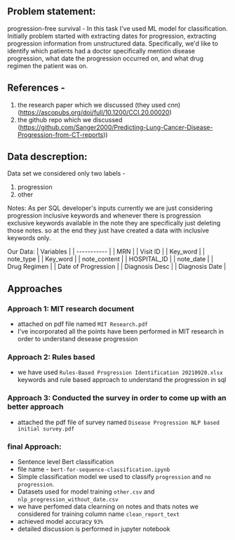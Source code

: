 ## Problem statement:
progression-free survival - In this task I've used ML model for classification. 
Initially problem started with extracting dates for progression, extracting progression information from unstructured data. 
Specifically, we'd like to identify which patients had a doctor specifically mention disease progression, 
what date the progression occurred on, and what drug regimen the patient was on.

## References - 
1. the research paper which we discussed (they used cnn) (https://ascopubs.org/doi/full/10.1200/CCI.20.00020)
2. the github repo  which we discussed  (https://github.com/Sanger2000/Predicting-Lung-Cancer-Disease-Progression-from-CT-reports))

## Data descreption:
Data set we considered only two labels - 
1. progression
2. other

Notes: As per SQL developer's inputs currently we are just considering progression inclusive keywords and whenever there is progression exclusive keywords available in the note they are specifically just deleting those notes. 
so at the end they just have created a data with inclusive keywords only.

Our Data:
| Variables      | 
| ----------- | 
| MRN	|
| Visit ID	|
| Key_word	|
| note_type	|
| Key_word	|
| note_content	|
| HOSPITAL_ID	|
| note_date	|
| Drug Regimen	|
| Date of Progression	|
| Diagnosis Desc	|
| Diagnosis Date  |


## Approaches
### Approach 1: MIT research document
- attached on pdf file named `MIT Research.pdf`
- I've incorporated all the points have been performed in MIT research in order to understand desease progression

### Approach 2: Rules based
- we have used `Rules-Based Progression Identification 20210920.xlsx` keywords and rule based approach to understand the progression in sql

### Approach 3: Conducted the survey in order to come up with an better approach 
- attached the pdf file of survey named `Disease Progression NLP based initial survey.pdf`

### final Approach:
- Sentence level Bert classification 
- file name - `bert-for-sequence-classification.ipynb`
- Simple classification model we used to classify `progression` and `no progression`.
- Datasets used for model training `other.csv` and `nlp_progression_without_date.csv`
- we have perfomed data clearning on notes and thats notes we considered for training column name `clean_report_text`
- achieved model accuracy `93%`
- detailed discussion is performed in jupyter notebook

